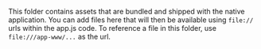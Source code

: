 This folder contains assets that are bundled and shipped with the native
application. You can add files here that will then be available using `file://`
urls within the app.js code. To reference a file in this folder, use
`file:///app-www/...` as the url.
